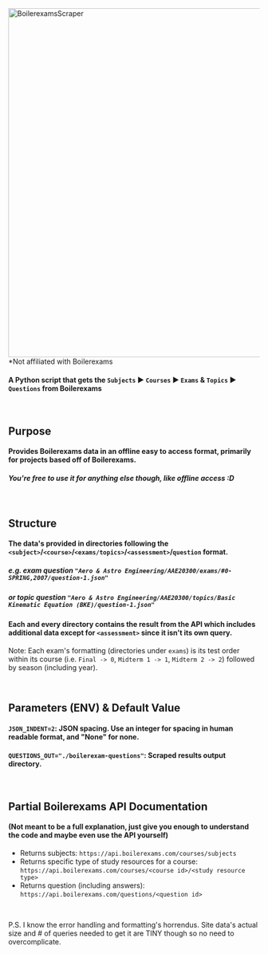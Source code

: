 <img width="700" height="auto" alt="BoilerexamsScraper" src="https://github.com/user-attachments/assets/be548c88-11d3-41a4-906a-fad983ee6f78" alt="BoilerexamsScraper" />
*Not affiliated with Boilerexams

#### A Python script that gets the `Subjects` ▶ `Courses` ▶ `Exams` & `Topics` ▶ `Questions` from Boilerexams

<br/>

## Purpose
#### Provides Boilerexams data in an offline easy to access format, primarily for projects based off of Boilerexams.
##### You're free to use it for anything else though, like offline access :D

<br/>

## Structure
#### The data's provided in directories following the `<subject>`/`<course>`/`<exams/topics>`/`<assessment>`/`question` format.
##### e.g. exam question `"Aero & Astro Engineering/AAE20300/exams/#0-SPRING,2007/question-1.json"`
##### or topic question `"Aero & Astro Engineering/AAE20300/topics/Basic Kinematic Equation (BKE)/question-1.json"`
#### Each and every directory contains the result from the API which includes additional data except for `<assessment>` since it isn't its own query.

Note: Each exam's formatting (directories under `exams`) is its test order within its course (i.e. `Final -> 0`, `Midterm 1 -> 1`, `Midterm 2 -> 2`) followed by season (including year).

<br/>

## Parameters (ENV) & Default Value
#### `JSON_INDENT=2`: JSON spacing. Use an integer for spacing in human readable format, and "None" for none.
#### `QUESTIONS_OUT="./boilerexam-questions"`: Scraped results output directory.

<br/>

## Partial Boilerexams API Documentation
#### (Not meant to be a full explanation, just give you enough to understand the code and maybe even use the API yourself)
- Returns subjects: `https://api.boilerexams.com/courses/subjects`
- Returns specific type of study resources for a course: `https://api.boilerexams.com/courses/<course id>/<study resource type>`
- Returns question (including answers): `https://api.boilerexams.com/questions/<question id>`

<br/>

P.S. I know the error handling and formatting's horrendus. Site data's actual size and # of queries needed to get it are TINY though so no need to overcomplicate.




